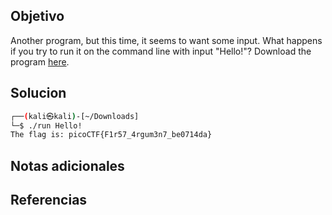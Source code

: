 ## Objetivo
Another program, but this time, it seems to want some input. What happens if you try to run it on the command line with input "Hello!"? Download the program [here](https://artifacts.picoctf.net/c/351/run).
## Solucion
```bash
┌──(kali㉿kali)-[~/Downloads]
└─$ ./run Hello!
The flag is: picoCTF{F1r57_4rgum3n7_be0714da} 

```

## Notas adicionales

## Referencias